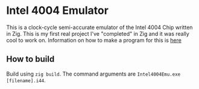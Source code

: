 # Intel 4004 Emulator
This is a clock-cycle semi-accurate emulator of the Intel 4004 Chip written in Zig. This is my first real project I've "completed" in Zig and it was really cool to work on. Information on how to make a program for this is [here](docs/1_Getting-Started.md)

## How to build
Build using `zig build`. The command arguments are `Intel4004Emu.exe [filename].i44`. 
